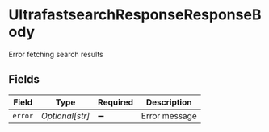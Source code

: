 # UltrafastsearchResponseResponseBody

Error fetching search results


## Fields

| Field              | Type               | Required           | Description        |
| ------------------ | ------------------ | ------------------ | ------------------ |
| `error`            | *Optional[str]*    | :heavy_minus_sign: | Error message      |
